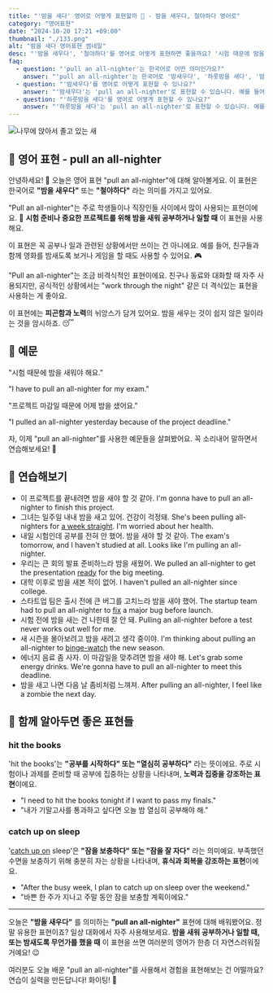```yaml
---
title: "'밤을 새다' 영어로 어떻게 표현할까 🌙 - 밤을 새우다, 철야하다 영어로"
category: "영어표현"
date: "2024-10-20 17:21 +09:00"
thumbnail: "./133.png"
alt: "밤을 새다 영어표현 썸네일"
desc: "'밤을 새우다', '철야하다'를 영어로 어떻게 표현하면 좋을까요? '시험 때문에 밤을 새워야 해요.', '프로젝트 마감일 때문에 어제 밤을 샜어요.' 등을 영어로 표현하는 법을 배워봅시다. 다양한 예문을 통해서 연습하고 본인의 표현으로 만들어 보세요."
faq:
  - question: "'pull an all-nighter'는 한국어로 어떤 의미인가요?"
    answer: "'pull an all-nighter'는 한국어로 '밤새우다', '하룻밤을 새다', '밤을 새우며 공부하다' 등으로 번역될 수 있습니다. 주로 공부나 일을 위해 잠을 자지 않고 밤을 새는 상황에서 사용됩니다."
  - question: "'밤새우다'를 영어로 어떻게 표현할 수 있나요?"
    answer: "'밤새우다'는 'pull an all-nighter'로 표현할 수 있습니다. 예를 들어, '시험 준비 때문에 어젯밤에 밤새웠어'는 'I pulled an all-nighter studying for the exam'로 말할 수 있습니다."
  - question: "'하룻밤을 새다'를 영어로 어떻게 표현할 수 있나요?"
    answer: "'하룻밤을 새다'는 'pull an all-nighter'로 표현할 수 있습니다. 예를 들어, '그는 친구와 함께 하룻밤을 샜어'는 'He pulled an all-nighter with his friends'로 말할 수 있습니다."
---
```


![나무에 앉아서 졸고 있는 새](./133-1.jpg)

## 🌟 영어 표현 - pull an all-nighter

안녕하세요! 👋 오늘은 영어 표현 "pull an all-nighter"에 대해 알아볼게요. 이 표현은 한국어로 **"밤을 새우다"** 또는 **"철야하다"** 라는 의미를 가지고 있어요.

"Pull an all-nighter"는 주로 학생들이나 직장인들 사이에서 많이 사용되는 표현이에요. 🏫 **시험 준비나 중요한 프로젝트를 위해 밤을 새워 공부하거나 일할 때** 이 표현을 사용해요.

이 표현은 꼭 공부나 일과 관련된 상황에서만 쓰이는 건 아니에요. 예를 들어, 친구들과 함께 영화를 밤새도록 보거나 게임을 할 때도 사용할 수 있어요. 🎮

"Pull an all-nighter"는 조금 비격식적인 표현이에요. 친구나 동료와 대화할 때 자주 사용되지만, 공식적인 상황에서는 "work through the night" 같은 더 격식있는 표현을 사용하는 게 좋아요.

이 표현에는 **피곤함과 노력**의 뉘앙스가 담겨 있어요. 밤을 새우는 것이 쉽지 않은 일이라는 것을 암시하죠. 😴

## 📖 예문

"시험 때문에 밤을 새워야 해요."

"I have to pull an all-nighter for my exam."

"프로젝트 마감일 때문에 어제 밤을 샜어요."

"I pulled an all-nighter yesterday because of the project deadline."

자, 이제 "pull an all-nighter"를 사용한 예문들을 살펴봤어요. 꼭 소리내어 말하면서 연습해보세요! 🚀

## 💬 연습해보기

<ul data-interactive-list>
  <li data-interactive-item>
    <span data-toggler>이 프로젝트를 끝내려면 밤을 새야 할 것 같아.</span>
    <span data-answer>I'm gonna have to pull an all-nighter to finish this project.</span>
  </li>
  <li data-interactive-item>
    <span data-toggler>그녀는 일주일 내내 밤을 새고 있어. 건강이 걱정돼.</span>
    <span data-answer>She's been pulling all-nighters for <a href="/blog/in-english/050.n-days-straight/">a week straight</a>. I'm worried about her health.</span>
  </li>
  <li data-interactive-item>
    <span data-toggler>내일 시험인데 공부를 전혀 안 했어. 밤을 새야 할 것 같아.</span>
    <span data-answer>The exam's tomorrow, and I haven't studied at all. Looks like I'm pulling an all-nighter.</span>
  </li>
  <li data-interactive-item>
    <span data-toggler>우리는 큰 회의 발표 준비하느라 밤을 새웠어.</span>
    <span data-answer>We pulled an all-nighter to get the presentation <a href="/blog/in-english/325.ready/">ready</a> for the big meeting.</span>
  </li>
  <li data-interactive-item>
    <span data-toggler>대학 이후로 밤을 새본 적이 없어.</span>
    <span data-answer>I haven't pulled an all-nighter since college.</span>
  </li>
  <li data-interactive-item>
    <span data-toggler>스타트업 팀은 출시 전에 큰 버그를 고치느라 밤을 새야 했어.</span>
    <span data-answer>The startup team had to pull an all-nighter to <a href="/blog/in-english/524.fix/">fix</a> a major bug before launch.</span>
  </li>
  <li data-interactive-item>
    <span data-toggler>시험 전에 밤을 새는 건 나한테 잘 안 돼.</span>
    <span data-answer>Pulling an all-nighter before a test never works out well for me.</span>
  </li>
  <li data-interactive-item>
    <span data-toggler>새 시즌을 몰아보려고 밤을 새려고 생각 중이야.</span>
    <span data-answer>I'm thinking about pulling an all-nighter to <a href="/blog/in-english/071.binge-watch/">binge-watch</a> the new season.</span>
  </li>
  <li data-interactive-item>
    <span data-toggler>에너지 음료 좀 사자. 이 마감일을 맞추려면 밤을 새야 해.</span>
    <span data-answer>Let's grab some energy drinks. We're gonna have to pull an all-nighter to meet this deadline.</span>
  </li>
  <li data-interactive-item>
    <span data-toggler>밤을 새고 나면 다음 날 좀비처럼 느껴져.</span>
    <span data-answer>After pulling an all-nighter, I feel like a zombie the next day.</span>
  </li>
</ul>

## 🤝 함께 알아두면 좋은 표현들

### hit the books

'hit the books'는 **"공부를 시작하다" 또는 "열심히 공부하다"** 라는 뜻이에요. 주로 시험이나 과제를 준비할 때 공부에 집중하는 상황을 나타내며, **노력과 집중을 강조하는 표현**이에요.

- "I need to hit the books tonight if I want to pass my finals."
- "내가 기말고사를 통과하고 싶다면 오늘 밤 열심히 공부해야 해."

### catch up on sleep

'[catch up on](/blog/in-english/021.catch-up-on/) sleep'은 **"잠을 보충하다" 또는 "잠을 잘 자다"** 라는 의미예요. 부족했던 수면을 보충하기 위해 충분히 자는 상황을 나타내며, **휴식과 회복을 강조하는 표현**이에요.

- "After the busy week, I plan to catch up on sleep over the weekend."
- "바쁜 한 주가 지나고 주말 동안 잠을 보충할 계획이에요."

---

오늘은 **"밤을 새우다"** 를 의미하는 **"pull an all-nighter"** 표현에 대해 배워봤어요. 정말 유용한 표현이죠? 일상 대화에서 자주 사용해보세요. **밤을 새워 공부하거나 일할 때, 또는 밤새도록 무언가를 했을 때** 이 표현을 쓰면 여러분의 영어가 한층 더 자연스러워질 거예요! 😉

여러분도 오늘 배운 "pull an all-nighter"를 사용해서 경험을 표현해보는 건 어떨까요? 연습이 실력을 만든답니다! 화이팅! 💪
